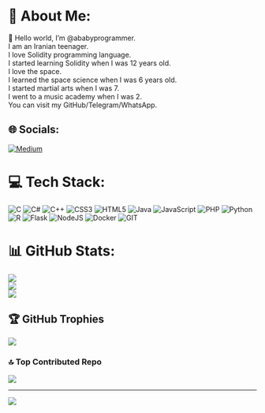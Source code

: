 # 💫 About Me:
👋 Hello world, I’m @ababyprogrammer.<br>I am an Iranian teenager.<br>I love Solidity programming language.<br>I started learning Solidity when I was 12 years old.<br>I love the space.<br>I learned the space science when I was 6 years old.<br>I started martial arts when I was 7.<br>I went to a music academy when I was 2.<br>You can visit my GitHub/Telegram/WhatsApp.


## 🌐 Socials:
[![Medium](https://img.shields.io/badge/Medium-12100E?logo=medium&logoColor=white)](https://medium.com/@@amirmahdiizadyar88) 

# 💻 Tech Stack:
![C](https://img.shields.io/badge/c-%2300599C.svg?style=plastic&logo=c&logoColor=white) ![C#](https://img.shields.io/badge/c%23-%23239120.svg?style=plastic&logo=c-sharp&logoColor=white) ![C++](https://img.shields.io/badge/c++-%2300599C.svg?style=plastic&logo=c%2B%2B&logoColor=white) ![CSS3](https://img.shields.io/badge/css3-%231572B6.svg?style=plastic&logo=css3&logoColor=white) ![HTML5](https://img.shields.io/badge/html5-%23E34F26.svg?style=plastic&logo=html5&logoColor=white) ![Java](https://img.shields.io/badge/java-%23ED8B00.svg?style=plastic&logo=openjdk&logoColor=white) ![JavaScript](https://img.shields.io/badge/javascript-%23323330.svg?style=plastic&logo=javascript&logoColor=%23F7DF1E) ![PHP](https://img.shields.io/badge/php-%23777BB4.svg?style=plastic&logo=php&logoColor=white) ![Python](https://img.shields.io/badge/python-3670A0?style=plastic&logo=python&logoColor=ffdd54) ![R](https://img.shields.io/badge/r-%23276DC3.svg?style=plastic&logo=r&logoColor=white) ![Flask](https://img.shields.io/badge/flask-%23000.svg?style=plastic&logo=flask&logoColor=white) ![NodeJS](https://img.shields.io/badge/node.js-6DA55F?style=plastic&logo=node.js&logoColor=white) ![Docker](https://img.shields.io/badge/docker-%230db7ed.svg?style=plastic&logo=docker&logoColor=white) ![GIT](https://img.shields.io/badge/Git-fc6d26?style=plastic&logo=git&logoColor=white)
# 📊 GitHub Stats:
![](https://github-readme-stats.vercel.app/api?username=ababyprogrammer&theme=radical&hide_border=false&include_all_commits=false&count_private=false)<br/>
![](https://github-readme-streak-stats.herokuapp.com/?user=ababyprogrammer&theme=radical&hide_border=false)<br/>
![](https://github-readme-stats.vercel.app/api/top-langs/?username=ababyprogrammer&theme=radical&hide_border=false&include_all_commits=false&count_private=false&layout=compact)

## 🏆 GitHub Trophies
![](https://github-profile-trophy.vercel.app/?username=ababyprogrammer&theme=radical&no-frame=false&no-bg=false&margin-w=4)

### 🔝 Top Contributed Repo
![](https://github-contributor-stats.vercel.app/api?username=ababyprogrammer&limit=5&theme=radical&combine_all_yearly_contributions=true)

---
[![](https://visitcount.itsvg.in/api?id=ababyprogrammer&icon=2&color=0)](https://visitcount.itsvg.in)

<!-- Proudly created with GPRM ( https://gprm.itsvg.in ) -->
